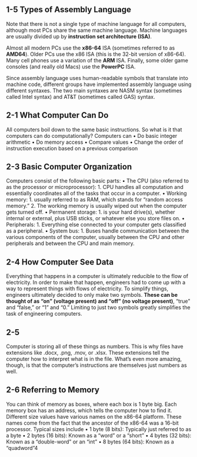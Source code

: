 ## 1-5 Types of Assembly Language
Note that there is not a single type of machine language for all computers, although most PCs share the same machine language. 
  Machine languages are usually divided up by **instruction set architecture (ISA)**.

Almost all modern PCs use the **x86-64** ISA (sometimes referred to as **AMD64**). 
  Older PCs use the x86 ISA (this is the 32-bit version of x86-64). 
  Many cell phones use a variation of the **ARM** ISA. 
  Finally, some older game consoles (and really old Macs) use the **PowerPC** ISA.

Since assembly language uses human-readable symbols that translate into machine code, 
  different groups have implemented assembly language using different syntaxes.
  The two main syntaxes are NASM syntax (sometimes called Intel syntax) and AT&T (sometimes called GAS) syntax.

## 2-1 What Computer Can Do
All computers boil down to the same basic instructions.
  So what is it that computers can do computationally? Computers can
  • Do basic integer arithmetic
  • Do memory access
  • Compare values
  • Change the order of instruction execution based on a previous comparison

## 2-3 Basic Computer Organization
Computers consist of the following basic parts:
  • The CPU (also referred to as the processor or microprocessor): 
    1. CPU handles all computation and essentially coordinates all of the tasks that occur in a computer.
  • Working memory:
    1. usually referred to as RAM, which stands for “random access memory.”
    2. The working memory is usually wiped out when the computer gets turned off.
  • Permanent storage:
    1. is your hard drive(s), whether internal or external, plus USB sticks, or whatever else you store files on.
  • Peripherals:
    1. Everything else connected to your computer gets classified as a peripheral.
  • System bus:
    1. Buses handle communication between the various components of the computer,
       usually between the CPU and other peripherals and between the CPU and main memory.

## 2-4 How Computer See Data
Everything that happens in a computer is ultimately reducible to the flow of electricity. 
  In order to make that happen, engineers had to come up with a way to represent things 
  with flows of electricity.
  To simplify things, engineers ultimately decided to only make two symbols. **These 
  can be thought of as “on” (voltage present) and “off” (no voltage present)**, “true” 
  and “false,” or “1” and “0.” Limiting to just two symbols greatly simplifies the task of 
  engineering computers.

## 2-5 
Computer is storing all of these things as numbers.
  This is why files have extensions like .docx, .png, .mov, or .xlsx. 
  These extensions tell the computer how to interpret what is in the file.
  What’s even more amazing, though, is that the computer’s instructions are themselves just numbers as well.

## 2-6 Referring to Memory
You can think of memory as boxes, where each box is 1 byte big. 
  Each memory box has an address, which tells the computer how to find it.
  Different size values have various names on the x86-64 platform. 
  These names come from the fact that the ancestor of the x86-64 was a 16-bit processor. Typical sizes include
  • 1 byte (8 bits): Typically just referred to as a byte
  • 2 bytes (16 bits): Known as a “word” or a “short”
  • 4 bytes (32 bits): Known as a “double-word” or an “int”
  • 8 bytes (64 bits): Known as a “quadword”4
